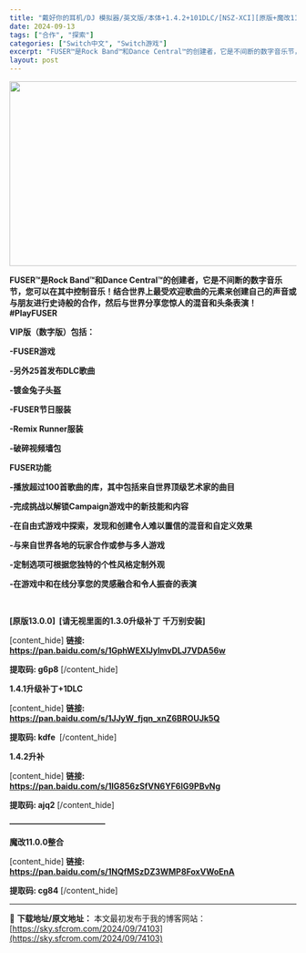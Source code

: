 ```yaml
---
title: "戴好你的耳机/DJ 模拟器/英文版/本体+1.4.2+101DLC/[NSZ-XCI][原版+魔改11.0.0]"
date: 2024-09-13
tags: ["合作", "探索"]
categories: ["Switch中文", "Switch游戏"]
excerpt: "FUSER™是Rock Band™和Dance Central™的创建者，它是不间断的数字音乐节，您可以在其中控制音乐！结合世界上最受欢迎歌曲的元素来创建自己的声音或与朋友进行史诗般的合作，然后与世界分享您惊人的混音和头条表演！#PlayFUSER VIP版（数字版）包括： -FUSER游戏 -另外&hellip;"
layout: post
---
```


<img class="aligncenter size-full wp-image-74104" src="https://sky.sfcrom.com/wp-content/uploads/2024/09/2024091309300544.webp" alt="" width="576" height="324" />

<strong>FUSER™是Rock Band™和Dance Central™的创建者，它是不间断的数字音乐节，您可以在其中控制音乐！结合世界上最受欢迎歌曲的元素来创建自己的声音或与朋友进行史诗般的合作，然后与世界分享您惊人的混音和头条表演！#PlayFUSER</strong>

<strong>VIP版（数字版）包括：</strong>

<strong>-FUSER游戏</strong>

<strong>-另外25首发布DLC歌曲</strong>

<strong>-镀金兔子头盔</strong>

<strong>-FUSER节日服装</strong>

<strong>-Remix Runner服装</strong>

<strong>-破碎视频墙包</strong>

<strong>FUSER功能</strong>

<strong>-播放超过100首歌曲的库，其中包括来自世界顶级艺术家的曲目</strong>

<strong>-完成挑战以解锁Campaign游戏中的新技能和内容</strong>

<strong>-在自由式游戏中探索，发现和创建令人难以置信的混音和自定义效果</strong>

<strong>-与来自世界各地的玩家合作或参与多人游戏</strong>

<strong>-定制选项可根据您独特的个性风格定制外观</strong>

<strong>-在游戏中和在线分享您的灵感融合和令人振奋的表演</strong>

&nbsp;

<strong>[原版13.0.0]  [请无视里面的1.3.0升级补丁 千万别安装]</strong>



[content_hide]
<strong>链接: <a href="https://pan.baidu.com/s/1GphWEXIJylmvDLJ7VDA56w">https://pan.baidu.com/s/1GphWEXIJylmvDLJ7VDA56w</a></strong>

<strong> 提取码: g6p8</strong>
[/content_hide]

<strong>1.4.1升级补丁+1DLC</strong>



[content_hide]
<strong>链接: <a href="https://pan.baidu.com/s/1JJyW_fjqn_xnZ6BROUJk5Q">https://pan.baidu.com/s/1JJyW_fjqn_xnZ6BROUJk5Q </a></strong>

<strong>提取码: kdfe </strong>
[/content_hide]


<strong>1.4.2升补</strong>



[content_hide]
<strong>链接: <a href="https://pan.baidu.com/s/1lG856zSfVN6YF6lG9PBvNg">https://pan.baidu.com/s/1lG856zSfVN6YF6lG9PBvNg</a></strong>

<strong> 提取码: ajq2</strong>
[/content_hide]

<strong>————————————</strong>

<strong>魔改11.0.0整合</strong>



[content_hide]
<strong>链接: <a href="https://pan.baidu.com/s/1NQfMSzDZ3WMP8FoxVWoEnA">https://pan.baidu.com/s/1NQfMSzDZ3WMP8FoxVWoEnA</a></strong>

<strong> 提取码: cg84</strong>
[/content_hide]

---
📖 **下载地址/原文地址：** 本文最初发布于我的博客网站：[https://sky.sfcrom.com/2024/09/74103](https://sky.sfcrom.com/2024/09/74103)
